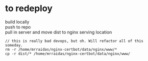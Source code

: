 # to redeploy
build locally  
push to repo  
pull in server and move dist to nginx serving location

```
// this is really bad devops, but oh. Will refactor all of this someday.
rm -r /home/mrraidas/nginx-certbot/data/nginx/www/*
cp -r dist/* /home/mrraidas/nginx-certbot/data/nginx/www/
```
